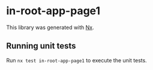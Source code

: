 # in-root-app-page1

This library was generated with [Nx](https://nx.dev).

## Running unit tests

Run `nx test in-root-app-page1` to execute the unit tests.
